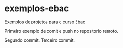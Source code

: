 # exemplos-ebac
Exemplos de projetos para o curso Ebac

Primeiro exemplo de comit e push no repositorio remoto.

Segundo commit.
Terceiro commit.